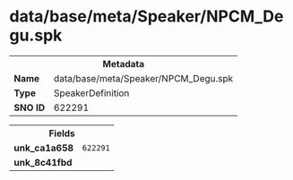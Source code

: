 <h1>data/base/meta/Speaker/NPCM_Degu.spk</h1><table><tr><th colspan="100%">Metadata</th></tr><tr><td><b>Name</b></td><td>data/base/meta/Speaker/NPCM_Degu.spk</td></tr><tr><td><b>Type</b></td><td>SpeakerDefinition</td></tr><tr><td><b>SNO ID</b></td><td>622291</td></tr></table>

<table><tr><th colspan="100%">Fields</th></tr><tr><td><b>unk_ca1a658</b></td><td><code>622291</code></td></tr><tr><td><b>unk_8c41fbd</b></td><td></td></tr></table>

